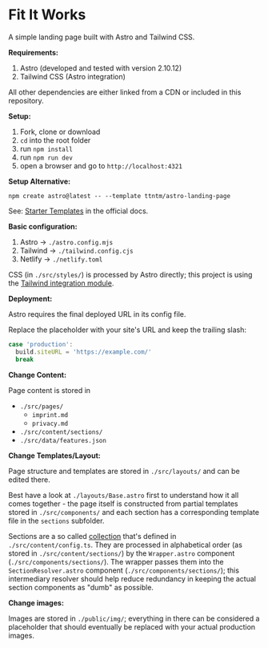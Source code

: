 # Fit It Works

A simple landing page built with Astro and Tailwind CSS.

**Requirements:**

1. Astro (developed and tested with version 2.10.12)
2. Tailwind CSS (Astro integration)

All other dependencies are either linked from a CDN or included in this repository.

**Setup:**

1. Fork, clone or download
2. `cd` into the root folder
3. run `npm install`
4. run `npm run dev`
5. open a browser and go to `http://localhost:4321`

**Setup Alternative:**

`npm create astro@latest -- --template ttntm/astro-landing-page`

See: [Starter Templates](https://docs.astro.build/en/install/auto/#starter-templates) in the official docs.

**Basic configuration:**

1. Astro -> `./astro.config.mjs`
2. Tailwind -> `./tailwind.config.cjs`
3. Netlify -> `./netlify.toml`

CSS (in `./src/styles/`) is processed by Astro directly; this project is using the [Tailwind integration module](https://docs.astro.build/en/guides/integrations-guide/tailwind/).

**Deployment:**

Astro requires the final deployed URL in its config file.

Replace the placeholder with your site's URL and keep the trailing slash:

```js
case 'production':
  build.siteURL = 'https://example.com/'
  break
```

**Change Content:**

Page content is stored in

- `./src/pages/`
  - `imprint.md`
  - `privacy.md`
- `./src/content/sections/`
- `./src/data/features.json`

**Change Templates/Layout:**

Page structure and templates are stored in `./src/layouts/` and can be edited there.

Best have a look at `./layouts/Base.astro` first to understand how it all comes together - the page itself is constructed from partial templates stored in `./src/components/` and each section has a corresponding template file in the `sections` subfolder.

Sections are a so called [collection](https://docs.astro.build/en/guides/content-collections/) that's defined in `./src/content/config.ts`. They are processed in alphabetical order (as stored in `./src/content/sections/`) by the `Wrapper.astro` component (`./src/components/sections/`). The wrapper passes them into the `SectionResolver.astro` component (`./src/components/sections/`); this intermediary resolver should help reduce redundancy in keeping the actual section components as "dumb" as possible.

**Change images:**

Images are stored in `./public/img/`; everything in there can be considered a placeholder that should eventually be replaced with your actual production images.
